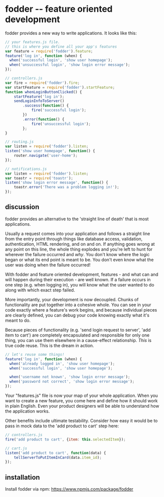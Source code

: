 # fodder -- feature oriented development

fodder provides a new way to write applications. It looks like this:

```js
// your features.js file.
// this is where you define all your app's features
var feature = require('fodder').feature;
feature('log in', function (when) {
  when('successful login', 'show user homepage');
  when('unsuccessful login', 'show login error message');
});

// controllers.js
var fire = require('fodder').fire;
var startFeature = require('fodder').startFeature;
function whenLoginButtonClicked() {
    startFeature('log in');
    sendLoginInfoToServer()
        .success(function() {
            fire('successful login');
        })
        .error(function() {
            fire('unsuccessful login');
        };
}

// routing.js
var listen = require('fodder').listen;
listen('show user homepage', function() {
    router.navigate('user-home');
});

// notifications.js
var listen = require('fodder').listen;
var toastr = require('toastr');
listen('show login error message', function() {
    toastr.error('There was a problem logging in!');
});
```

## discussion

fodder provides an alternative to the 'straight line of death' that is most applications.

Usually a request comes into your application and follows a straight line from the
entry point through things like database access, validation, authentication, HTML rendering,
and on and on. If anything goes wrong at any point on this line, the whole thing explodes
and you're left to hunt for wherever the failure occurred and _why_. You don't know where
the logic began or what its end point is meant to be. You don't even know what the user
was doing when the failure occurred!

With fodder and feature oriented development, features - and what can and will happen during their
execution - are well known. If a failure occurs in one step (e.g. when logging in), you will know
what the user wanted to do along with which exact step failed.

More importantly, your development is now decoupled. Chunks of functionality are put together
into a cohesive whole. You can see in your code exactly where a feature's work begins,
and because individual pieces are clearly defined, you can debug your code knowing exactly
what it's meant to do.

Because pieces of functionality (e.g. 'send login request to server', 'add item to cart')
are completely encapsulated and responsible for only one thing, you can use them
elsewhere in a cause-effect relationship. _This_ is true code reuse. This is the dream
in action.

```js
// let's reuse some things!
feature('log in', function (when) {
  when('already logged in', 'show user homepage');
  when('successful login', 'show user homepage');

  when('username not known', 'show login error message');
  when('password not correct', 'show login error message');
});
```

Your "features.js" file is now your map of your whole application. When you want to create
a new feature, you come here and define how it should work in plain English. Even your
product designers will be able to understand how the application works.

Other benefits include ultimate testability. Consider how easy it would be to pass in mock
data to the 'add product to cart' step here:

```js
// controllers.js
fire('add product to cart', {item: this.selectedItem});

// cart.js
listen('add product to cart', function(data) {
    tellServerToPutItemInCard(data.item_id);
});
```

## installation

Install fodder via npm: https://www.npmjs.com/package/fodder